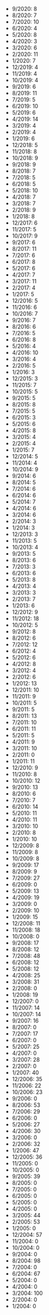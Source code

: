 *  9/2020: 8
*  8/2020: 7
*  7/2020: 10
*  6/2020: 4
*  5/2020: 8
*  4/2020: 3
*  3/2020: 6
*  2/2020: 11
*  1/2020: 7
*  12/2019: 4
*  11/2019: 4
*  10/2019: 4
*  9/2019: 6
*  8/2019: 11
*  7/2019: 5
*  6/2019: 10
*  5/2019: 6
*  4/2019: 14
*  3/2019: 4
*  2/2019: 4
*  1/2019: 6
*  12/2018: 5
*  11/2018: 8
*  10/2018: 9
*  9/2018: 9
*  8/2018: 7
*  7/2018: 5
*  6/2018: 5
*  5/2018: 10
*  4/2018: 7
*  3/2018: 7
*  2/2018: 9
*  1/2018: 8
*  12/2017: 6
*  11/2017: 5
*  10/2017: 9
*  9/2017: 6
*  8/2017: 11
*  7/2017: 6
*  6/2017: 8
*  5/2017: 6
*  4/2017: 7
*  3/2017: 11
*  2/2017: 4
*  1/2017: 5
*  12/2016: 5
*  11/2016: 6
*  10/2016: 7
*  9/2016: 7
*  8/2016: 6
*  7/2016: 5
*  6/2016: 8
*  5/2016: 4
*  4/2016: 10
*  3/2016: 4
*  2/2016: 5
*  1/2016: 3
*  12/2015: 3
*  11/2015: 7
*  10/2015: 5
*  9/2015: 5
*  8/2015: 8
*  7/2015: 5
*  6/2015: 3
*  5/2015: 6
*  4/2015: 8
*  3/2015: 4
*  2/2015: 4
*  1/2015: 7
*  12/2014: 5
*  11/2014: 4
*  10/2014: 9
*  9/2014: 6
*  8/2014: 5
*  7/2014: 6
*  6/2014: 6
*  5/2014: 7
*  4/2014: 6
*  3/2014: 6
*  2/2014: 3
*  1/2014: 3
*  12/2013: 3
*  11/2013: 5
*  10/2013: 4
*  9/2013: 5
*  8/2013: 6
*  7/2013: 3
*  6/2013: 6
*  5/2013: 8
*  4/2013: 4
*  3/2013: 3
*  2/2013: 7
*  1/2013: 6
*  12/2012: 9
*  11/2012: 18
*  10/2012: 5
*  9/2012: 8
*  8/2012: 6
*  7/2012: 12
*  6/2012: 4
*  5/2012: 6
*  4/2012: 8
*  3/2012: 4
*  2/2012: 6
*  1/2012: 13
*  12/2011: 10
*  11/2011: 9
*  10/2011: 5
*  9/2011: 5
*  8/2011: 13
*  7/2011: 10
*  6/2011: 11
*  5/2011: 5
*  4/2011: 9
*  3/2011: 10
*  2/2011: 0
*  1/2011: 11
*  12/2010: 9
*  11/2010: 8
*  10/2010: 12
*  9/2010: 13
*  8/2010: 6
*  7/2010: 7
*  6/2010: 14
*  5/2010: 11
*  4/2010: 11
*  3/2010: 10
*  2/2010: 8
*  1/2010: 10
*  12/2009: 8
*  11/2009: 8
*  10/2009: 8
*  9/2009: 17
*  8/2009: 9
*  7/2009: 27
*  6/2009: 0
*  5/2009: 13
*  4/2009: 19
*  3/2009: 0
*  2/2009: 10
*  1/2009: 15
*  12/2008: 11
*  11/2008: 18
*  10/2008: 0
*  9/2008: 17
*  8/2008: 12
*  7/2008: 48
*  6/2008: 12
*  5/2008: 12
*  4/2008: 25
*  3/2008: 31
*  2/2008: 0
*  1/2008: 19
*  12/2007: 0
*  11/2007: 14
*  10/2007: 14
*  9/2007: 16
*  8/2007: 0
*  7/2007: 17
*  6/2007: 0
*  5/2007: 25
*  4/2007: 0
*  3/2007: 28
*  2/2007: 0
*  1/2007: 40
*  12/2006: 35
*  11/2006: 22
*  10/2006: 23
*  9/2006: 0
*  8/2006: 53
*  7/2006: 29
*  6/2006: 0
*  5/2006: 27
*  4/2006: 30
*  3/2006: 0
*  2/2006: 32
*  1/2006: 47
*  12/2005: 36
*  11/2005: 0
*  10/2005: 0
*  9/2005: 39
*  8/2005: 0
*  7/2005: 0
*  6/2005: 0
*  5/2005: 0
*  4/2005: 0
*  3/2005: 44
*  2/2005: 53
*  1/2005: 0
*  12/2004: 57
*  11/2004: 0
*  10/2004: 0
*  9/2004: 0
*  8/2004: 98
*  7/2004: 0
*  6/2004: 67
*  5/2004: 0
*  4/2004: 0
*  3/2004: 100
*  2/2004: 0
*  1/2004: 0